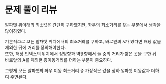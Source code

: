 # 문제 풀이 리뷰

알파벳 위아래의 최소값은 간단히 구하였지만, 좌우의 최소거리를 찾는 부분에서 생각을 많이하였다.

기본적으로 모든 알파벳 위치에서의 최소거리를 구하고, 바로앞의 A가 있다면 해당 값을 제외한 뒤에 거리를 정의해야한다.  
또한, 해당 인덱스의 위치에서 정방향과 역방향에서 둘 중의 거리가 짧은 곳을 구한 뒤 바로앞의 A를 제외한 총이동거리를 더하는 부분이 중요하다.

그렇게 모든 알파벳의 좌우 이동 최소거리 중 가장작은 값을 상하 알파벳 이동값과 더하여 주면된다.
